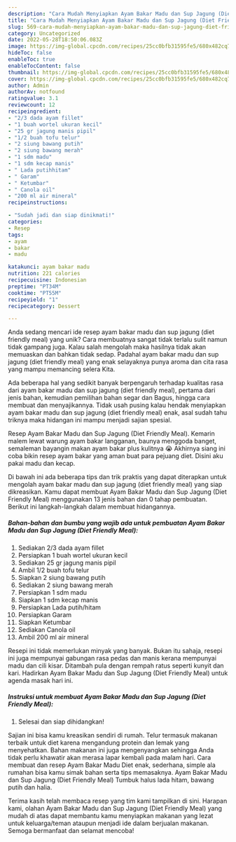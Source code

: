```yaml
---
description: "Cara Mudah Menyiapkan Ayam Bakar Madu dan Sup Jagung (Diet Friendly Meal) yang Bisa Manjain Lidah"
title: "Cara Mudah Menyiapkan Ayam Bakar Madu dan Sup Jagung (Diet Friendly Meal) yang Bisa Manjain Lidah"
slug: 569-cara-mudah-menyiapkan-ayam-bakar-madu-dan-sup-jagung-diet-friendly-meal-yang-bisa-manjain-lidah
category: Uncategorized
date: 2022-05-28T18:50:06.083Z
image: https://img-global.cpcdn.com/recipes/25cc0bfb31595fe5/680x482cq70/ayam-bakar-madu-dan-sup-jagung-diet-friendly-meal-foto-resep-utama.jpg
hideToc: false
enableToc: true
enableTocContent: false
thumbnail: https://img-global.cpcdn.com/recipes/25cc0bfb31595fe5/680x482cq70/ayam-bakar-madu-dan-sup-jagung-diet-friendly-meal-foto-resep-utama.jpg
cover: https://img-global.cpcdn.com/recipes/25cc0bfb31595fe5/680x482cq70/ayam-bakar-madu-dan-sup-jagung-diet-friendly-meal-foto-resep-utama.jpg
author: Admin
authorAv: notfound
ratingvalue: 3.1
reviewcount: 12
recipeingredient:
- "2/3 dada ayam fillet"
- "1 buah wortel ukuran kecil"
- "25 gr jagung manis pipil"
- "1/2 buah tofu telur"
- "2 siung bawang putih"
- "2 siung bawang merah"
- "1 sdm madu"
- "1 sdm kecap manis"
- " Lada putihhitam"
- " Garam"
- " Ketumbar"
- " Canola oil"
- "200 ml air mineral"
recipeinstructions:

- "Sudah jadi dan siap dinikmati!"
categories:
- Resep
tags:
- ayam
- bakar
- madu

katakunci: ayam bakar madu 
nutrition: 221 calories
recipecuisine: Indonesian
preptime: "PT34M"
cooktime: "PT55M"
recipeyield: "1"
recipecategory: Dessert

---
```





Anda sedang mencari ide resep ayam bakar madu dan sup jagung (diet friendly meal) yang unik? Cara membuatnya sangat tidak terlalu sulit namun tidak gampang juga. Kalau salah mengolah maka hasilnya tidak akan memuaskan dan bahkan tidak sedap. Padahal ayam bakar madu dan sup jagung (diet friendly meal) yang enak selayaknya punya aroma dan cita rasa yang mampu memancing selera Kita.





Ada beberapa hal yang sedikit banyak berpengaruh terhadap kualitas rasa dari ayam bakar madu dan sup jagung (diet friendly meal), pertama dari jenis bahan, kemudian pemilihan bahan segar dan Bagus, hingga cara membuat dan menyajikannya. Tidak usah pusing kalau hendak menyiapkan ayam bakar madu dan sup jagung (diet friendly meal) enak,      asal sudah tahu triknya maka hidangan ini mampu menjadi sajian spesial.














Resep Ayam Bakar Madu dan Sup Jagung (Diet Friendly Meal). Kemarin malem lewat warung ayam bakar langganan, baunya menggoda banget, semaleman bayangin makan ayam bakar plus kulitnya 😭 Akhirnya siang ini coba bikin resep ayam bakar yang aman buat para pejuang diet. Disini aku pakai madu dan kecap.






Di bawah ini ada beberapa tips dan trik praktis yang dapat diterapkan untuk mengolah ayam bakar madu dan sup jagung (diet friendly meal) yang siap dikreasikan. Kamu dapat membuat Ayam Bakar Madu dan Sup Jagung (Diet Friendly Meal) menggunakan 13 jenis bahan dan 0 tahap pembuatan. Berikut ini langkah-langkah dalam membuat hidangannya.

<!--inarticleads1-->

##### Bahan-bahan dan bumbu yang wajib ada untuk pembuatan Ayam Bakar Madu dan Sup Jagung (Diet Friendly Meal):

1. Sediakan 2/3 dada ayam fillet
1. Persiapkan 1 buah wortel ukuran kecil
1. Sediakan 25 gr jagung manis pipil
1. Ambil 1/2 buah tofu telur
1. Siapkan 2 siung bawang putih
1. Sediakan 2 siung bawang merah
1. Persiapkan 1 sdm madu
1. Siapkan 1 sdm kecap manis
1. Persiapkan  Lada putih/hitam
1. Persiapkan  Garam
1. Siapkan  Ketumbar
1. Sediakan  Canola oil
1. Ambil 200 ml air mineral


Resepi ini tidak memerlukan minyak yang banyak. Bukan itu sahaja, resepi ini juga mempunyai gabungan rasa pedas dan manis kerana mempunyai madu dan cili kisar. Ditambah pula dengan rempah ratus seperti kunyit dan kari. Hadirkan Ayam Bakar Madu dan Sup Jagung (Diet Friendly Meal) untuk agenda masak hari ini. 

<!--inarticleads2-->

##### Instruksi untuk membuat Ayam Bakar Madu dan Sup Jagung (Diet Friendly Meal):


1. Selesai dan siap dihidangkan!

Sajian ini bisa kamu kreasikan sendiri di rumah. Telur termasuk makanan terbaik untuk diet karena mengandung protein dan lemak yang menyehatkan. Bahan makanan ini juga mengenyangkan sehingga Anda tidak perlu khawatir akan merasa lapar kembali pada malam hari. Cara membuat dan resep Ayam Bakar Madu Diet enak, sederhana, simple ala rumahan bisa kamu simak bahan serta tips memasaknya. Ayam Bakar Madu dan Sup Jagung (Diet Friendly Meal) Tumbuk halus lada hitam, bawang putih dan halia. 

Terima kasih telah membaca resep yang tim kami tampilkan di sini. Harapan kami, olahan Ayam Bakar Madu dan Sup Jagung (Diet Friendly Meal) yang mudah di atas dapat membantu kamu menyiapkan makanan yang lezat untuk keluarga/teman ataupun menjadi ide dalam berjualan makanan. Semoga bermanfaat dan selamat mencoba!
